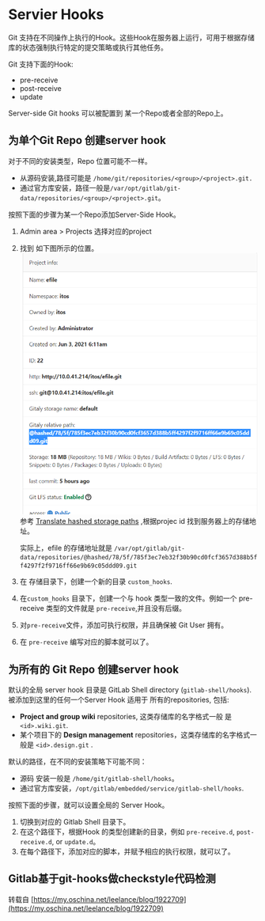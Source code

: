 # Servier Hooks

Git 支持在不同操作上执行的Hook。这些Hook在服务器上运行，可用于根据存储库的状态强制执行特定的提交策略或执行其他任务。

Git 支持下面的Hook:  
- pre-receive 
- post-receive 
- update 

Server-side Git hooks 可以被配置到 某一个Repo或者全部的Repo上。


## 为单个Git Repo 创建server hook 

对于不同的安装类型，Repo 位置可能不一样。

- 从源码安装,路径可能是 `/home/git/repositories/<group>/<project>.git.`
- 通过官方库安装，路径一般是`/var/opt/gitlab/git-data/repositories/<group>/<project>.git`。

按照下面的步骤为某一个Repo添加Server-Side Hook。

1. Admin area > Projects  选择对应的project
2. 找到 如下图所示的位置。
    ![releative path](./images/relative-path.png)
    参考 [Translate hashed storage paths](https://docs.gitlab.com/ce/administration/repository_storage_types.html#translate-hashed-storage-paths) ,根据projec id 找到服务器上的存储地址。
    
    实际上，efile 的存储地址就是 `/var/opt/gitlab/git-data/repositories/@hashed/78/5f/785f3ec7eb32f30b90cd0fcf3657d388b5ff4297f2f9716ff66e9b69c05ddd09.git`

3.  在 存储目录下，创建一个新的目录 `custom_hooks`.
4.  在`custom_hooks` 目录下，创建一个与 hook 类型一致的文件。例如一个 pre-receive 类型的文件就是 `pre-receive`,并且没有后缀。

5. 对`pre-receive`文件，添加可执行权限，并且确保被 Git User 拥有。

6. 在 `pre-receive` 编写对应的脚本就可以了。

## 为所有的 Git Repo 创建server hook 

默认的全局 server hook 目录是 GitLab Shell directory (`gitlab-shell/hooks`). 被添加到这里的任何一个Server Hook 适用于 所有的repositories, 包括:

- **Project and group wiki** repositories, 这类存储库的名字格式一般 是 `<id>.wiki.git`.
- 某个项目下的 **Design management** repositories，这类存储库的名字格式一般是 `<id>.design.git` .

默认的路径，在不同的安装策略下可能不同：

- 源码 安装一般是 `/home/git/gitlab-shell/hooks`。
- 通过官方库安装，`/opt/gitlab/embedded/service/gitlab-shell/hooks`.


按照下面的步骤，就可以设置全局的 Server Hook。

1. 切换到对应的 Gitlab Shell 目录下。
2. 在这个路径下，根据Hook 的类型创建新的目录，例如 `pre-receive.d`, `post-receive.d`, or `update.d`。
3. 在每个路径下，添加对应的脚本，并赋予相应的执行权限，就可以了。



## Gitlab基于git-hooks做checkstyle代码检测

转载自 [https://my.oschina.net/leelance/blog/1922709](https://my.oschina.net/leelance/blog/1922709)

